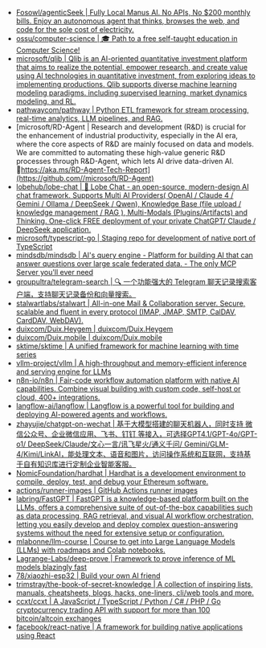 + [Fosowl/agenticSeek | Fully Local Manus AI. No APIs, No $200 monthly bills. Enjoy an autonomous agent that thinks, browses the web, and code for the sole cost of electricity.](https://github.com//Fosowl/agenticSeek)
+ [ossu/computer-science | 🎓 Path to a free self-taught education in Computer Science!](https://github.com//ossu/computer-science)
+ [microsoft/qlib | Qlib is an AI-oriented quantitative investment platform that aims to realize the potential, empower research, and create value using AI technologies in quantitative investment, from exploring ideas to implementing productions. Qlib supports diverse machine learning modeling paradigms. including supervised learning, market dynamics modeling, and RL.](https://github.com//microsoft/qlib)
+ [pathwaycom/pathway | Python ETL framework for stream processing, real-time analytics, LLM pipelines, and RAG.](https://github.com//pathwaycom/pathway)
+ [microsoft/RD-Agent | Research and development (R&D) is crucial for the enhancement of industrial productivity, especially in the AI era, where the core aspects of R&D are mainly focused on data and models. We are committed to automating these high-value generic R&D processes through R&D-Agent, which lets AI drive data-driven AI. 🔗https://aka.ms/RD-Agent-Tech-Report](https://github.com//microsoft/RD-Agent)
+ [lobehub/lobe-chat | 🤯 Lobe Chat - an open-source, modern-design AI chat framework. Supports Multi AI Providers( OpenAI / Claude 4 / Gemini / Ollama / DeepSeek / Qwen), Knowledge Base (file upload / knowledge management / RAG ), Multi-Modals (Plugins/Artifacts) and Thinking. One-click FREE deployment of your private ChatGPT/ Claude / DeepSeek application.](https://github.com//lobehub/lobe-chat)
+ [microsoft/typescript-go | Staging repo for development of native port of TypeScript](https://github.com//microsoft/typescript-go)
+ [mindsdb/mindsdb | AI's query engine - Platform for building AI that can answer questions over large scale federated data. - The only MCP Server you'll ever need](https://github.com//mindsdb/mindsdb)
+ [groupultra/telegram-search | 🔍 一个功能强大的 Telegram 聊天记录搜索客户端，支持聊天记录备份和向量搜索。](https://github.com//groupultra/telegram-search)
+ [stalwartlabs/stalwart | All-in-one Mail & Collaboration server. Secure, scalable and fluent in every protocol (IMAP, JMAP, SMTP, CalDAV, CardDAV, WebDAV).](https://github.com//stalwartlabs/stalwart)
+ [duixcom/Duix.Heygem | duixcom/Duix.Heygem](https://github.com//duixcom/Duix.Heygem)
+ [duixcom/Duix.mobile | duixcom/Duix.mobile](https://github.com//duixcom/Duix.mobile)
+ [sktime/sktime | A unified framework for machine learning with time series](https://github.com//sktime/sktime)
+ [vllm-project/vllm | A high-throughput and memory-efficient inference and serving engine for LLMs](https://github.com//vllm-project/vllm)
+ [n8n-io/n8n | Fair-code workflow automation platform with native AI capabilities. Combine visual building with custom code, self-host or cloud, 400+ integrations.](https://github.com//n8n-io/n8n)
+ [langflow-ai/langflow | Langflow is a powerful tool for building and deploying AI-powered agents and workflows.](https://github.com//langflow-ai/langflow)
+ [zhayujie/chatgpt-on-wechat | 基于大模型搭建的聊天机器人，同时支持 微信公众号、企业微信应用、飞书、钉钉 等接入，可选择GPT4.1/GPT-4o/GPT-o1/ DeepSeek/Claude/文心一言/讯飞星火/通义千问/ Gemini/GLM-4/Kimi/LinkAI，能处理文本、语音和图片，访问操作系统和互联网，支持基于自有知识库进行定制企业智能客服。](https://github.com//zhayujie/chatgpt-on-wechat)
+ [NomicFoundation/hardhat | Hardhat is a development environment to compile, deploy, test, and debug your Ethereum software.](https://github.com//NomicFoundation/hardhat)
+ [actions/runner-images | GitHub Actions runner images](https://github.com//actions/runner-images)
+ [labring/FastGPT | FastGPT is a knowledge-based platform built on the LLMs, offers a comprehensive suite of out-of-the-box capabilities such as data processing, RAG retrieval, and visual AI workflow orchestration, letting you easily develop and deploy complex question-answering systems without the need for extensive setup or configuration.](https://github.com//labring/FastGPT)
+ [mlabonne/llm-course | Course to get into Large Language Models (LLMs) with roadmaps and Colab notebooks.](https://github.com//mlabonne/llm-course)
+ [Lagrange-Labs/deep-prove | Framework to prove inference of ML models blazingly fast](https://github.com//Lagrange-Labs/deep-prove)
+ [78/xiaozhi-esp32 | Build your own AI friend](https://github.com//78/xiaozhi-esp32)
+ [trimstray/the-book-of-secret-knowledge | A collection of inspiring lists, manuals, cheatsheets, blogs, hacks, one-liners, cli/web tools and more.](https://github.com//trimstray/the-book-of-secret-knowledge)
+ [ccxt/ccxt | A JavaScript / TypeScript / Python / C# / PHP / Go cryptocurrency trading API with support for more than 100 bitcoin/altcoin exchanges](https://github.com//ccxt/ccxt)
+ [facebook/react-native | A framework for building native applications using React](https://github.com//facebook/react-native)
